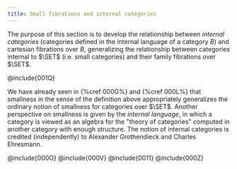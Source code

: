 ```yaml
---
title: Small fibrations and internal categories
---
```


The purpose of this section is to develop the relationship between *internal
categories* (categories defined in the internal language of a category $B$) and
cartesian fibrations over $B$, generalizing the relationship between categories internal
to $\SET$ (i.e. small categories) and their family fibrations over $\SET$.

@include{001Q}

We have already seen in {%cref 000G%} and {%cref 000L%} that smallness in the
sense of the definition above appropriately generalizes the ordinary notion of
smallness for categories over $\SET$. Another perspective on smallness is given
by the *internal language*, in which a category is viewed as an algebra for the
"theory of categories" computed in another category with enough structure. The
notion of internal categories is credited (independently) to Alexander
Grothendieck and Charles Ehresmann.

@include{000O}
@include{000V}
@include{0011}
@include{000Z}
